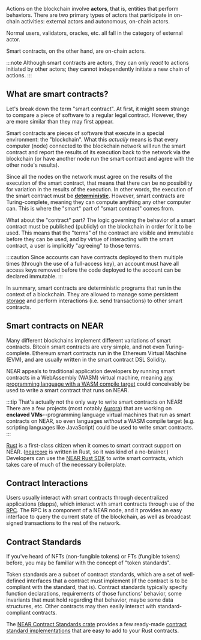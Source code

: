 Actions on the blockchain involve **actors**, that is, entities that perform behaviors. There are two primary types of actors that participate in on-chain activities: external actors and autonomous, on-chain actors.

Normal users, validators, oracles, etc. all fall in the category of external actor.

Smart contracts, on the other hand, are on-chain actors.

:::note
Although smart contracts are actors, they can only _react_ to actions initiated by other actors; they cannot independently initiate a new chain of actions.
:::

## What are smart contracts?

Let's break down the term "smart contract". At first, it might seem strange to compare a piece of software to a regular legal contract. However, they are more similar than they may first appear.

Smart contracts are pieces of software that execute in a special environment: the "blockchain". What this _actually_ means is that every computer (node) connected to the blockchain network will run the smart contract and report the results of its execution back to the network via the blockchain (or have another node run the smart contract and agree with the other node's results).

Since all the nodes on the network must agree on the results of the execution of the smart contract, that means that there can be no possibility for variation in the results of the execution. In other words, the execution of the smart contract must be [**deterministic**](https://en.wikipedia.org/wiki/Deterministic_algorithm). However, smart contracts are Turing-complete, meaning they can compute anything any other computer can. This is where the "smart" part of "smart contract" comes from.

What about the "contract" part? The logic governing the behavior of a smart contract must be published (publicly) on the blockchain in order for it to be used. This means that the "terms" of the contract are visible and immutable before they can be used, and by virtue of interacting with the smart contract, a user is implicitly "agreeing" to those terms.

:::caution
Since accounts can have contracts deployed to them multiple times (through the use of a full-access key), an account must have all access keys removed before the code deployed to the account can be declared immutable.
:::

In summary, smart contracts are deterministic programs that run in the context of a blockchain. They are allowed to manage some persistent [storage](./Storage) and perform interactions (i.e. send transactions) to other smart contracts.

## Smart contracts on NEAR

Many different blockchains implement different variations of smart contracts. Bitcoin smart contracts are very simple, and not even Turing-complete. Ethereum smart contracts run in the Ethereum Virtual Machine (EVM), and are usually written in the smart contract DSL Solidity.

NEAR appeals to traditional application developers by running smart contracts in a WebAssembly (WASM) virtual machine, meaning [any programming language with a WASM compile target](https://github.com/appcypher/awesome-wasm-langs) could conceivably be used to write a smart contract that runs on NEAR.

:::tip
That's actually not the only way to write smart contracts on NEAR! There are a few projects (most notably [Aurora](https://aurora.dev/)) that are working on **enclaved VMs**--programming language virtual machines that run as smart contracts on NEAR, so even languages _without_ a WASM compile target (e.g. scripting languages like JavaScript) could be used to write smart contracts.
:::

[Rust](https://www.rust-lang.org/) is a first-class citizen when it comes to smart contract support on NEAR. ([nearcore](https://github.com/near/nearcore) is written in Rust, so it was kind of a no-brainer.) Developers can use the [NEAR Rust SDK](https://www.near-sdk.io/) to write smart contracts, which takes care of much of the necessary boilerplate.

## Contract Interactions

Users usually interact with smart contracts through decentralized applications (dapps), which interact with smart contracts through use of the [RPC](https://docs.near.org/docs/api/rpc). The RPC is a component of a NEAR node, and it provides an easy interface to query the current state of the blockchain, as well as broadcast signed transactions to the rest of the network.

## Contract Standards

If you've heard of NFTs (non-fungible tokens) or FTs (fungible tokens) before, you may be familiar with the concept of "token standards".

Token standards are a subset of contract standards, which are a set of well-defined interfaces that a contract must implement (if the contract is to be compliant with the standard, that is). Contract standards typically specify function declarations, requirements of those functions' behavior, some invariants that must hold regarding that behavior, maybe some data structures, etc. Other contracts may then easily interact with standard-compliant contracts.

The [NEAR Contract Standards crate](https://crates.io/crates/near-contract-standards) provides a few ready-made [contract standard implementations](https://docs.rs/near-contract-standards/latest/near_contract_standards/#macros) that are easy to add to your Rust contracts.
